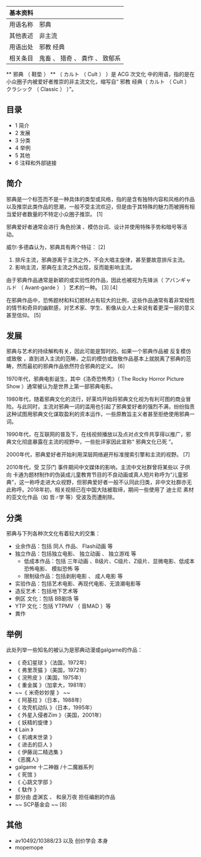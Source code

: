 |  **基本资料**  ||
|---|---|
|用语名称  |  邪典   |
|其他表述  |  非主流   |
|用语出处  |  邪教  经典   |
|相关条目  |  鬼畜  、  猎奇  、  粪作  、  致郁系   |
  
** 邪典  （  鞋垫  ）  ** （  カルト  （  Cult  ）  ）是  ACG  次文化
中的用语，指的是在小众圈子内被爱好者推崇的非主流文化，缩写自“  邪教  经典（  カルト  （  Cult  ）  クラシック  （  Classic
）  ）”。

##  目录

  * 1  简介 
  * 2  发展 
  * 3  分类 
  * 4  举例 
  * 5  其他 
  * 6  注释和外部链接 

##  简介

邪典是一个标签而不是一种具体的类型或风格，指的是含有独特内容和风格的作品以及推崇此类作品的思潮，一般不受主流欢迎，但是由于其特殊的魅力而被拥有相当爱好者数量的不特定小众圈子推崇。
[1]

邪典爱好者通常会进行  角色扮演  、模仿台词、设计并使用特殊手势和暗号等活动。

威尔·多德森认为，邪典具有两个特征：  [2]

  1. 排斥主流，邪典游离于主流之外，不会大唱主旋律，甚至要故意排斥主流。 
  2. 影响主流，邪典在主流之外出现，反而能影响主流。 

由于邪典作品通常是新颖的或实验性的作品，因此也被视为先锋派（  アバンギャルド  （  Avant-garde  ）  ）艺术的一种。  [3]  [4]

在邪典作品中，恐怖题材和科幻题材占有较大的比例，这些作品通常有着非常规性的情节和奇异的幽默感，对艺术家、学生、影像从业人士来说有着更深一层的意义甚至信仰。
[5]

##  发展

邪典与艺术的持续解构有关，因此可能是暂时的。如果一个邪典作品被  反复模仿或致敬
，直到进入主流的范畴，之后的模仿或致敬作品基本上就脱离了邪典的范畴，然而最初的邪典作品依然符合邪典的定义。  [6]

1970年代，邪典电影诞生，其中《洛奇恐怖秀》（  The Rocky Horror Picture Show  ）通常被认为是世界上第一部邪典电影。

1980年代，随着邪典文化的流行，好莱坞开始将邪典文化视为有利可图的商业冒险。与此同时，主流对邪典一词的滥用也引起了邪典爱好者的强烈不满，纷纷指责这种试图用邪典文化谋取盈利的资本运作，一些原教旨主义者甚至拒绝使用邪典一词。

1990年代，在互联网的普及下，在线视频播放以及点对点文件共享得以推广，邪典文化彻底暴露在主流的视野中，一些批评家因此宣称“  邪典文化已死  ”。

2000年代，邪典爱好者开始利用深层网络避开标准搜索引擎和主流的视野。  [7]

2010年代，受  艾莎门  事件期间中文媒体的影响，主流中文社群曾将某些以  子供向
卡通为题材制作的伪装成儿童教育节目的不良动画或真人短片称呼为“儿童邪典”，这一称呼走进大众视野，但邪典爱好者一般不认同此归类，非中文社群亦无此称呼。2018年初，相关视频已在中国大陆被取缔，期间一些使用了
迪士尼  素材的亚文化作品（如  哲♂学  等）受波及而遭削除。

##  分类

邪典与下列各种次文化有着较大的交集：

  * 业余作品：包括  同人  作品、  Flash动画  等 
  * 独立作品：包括独立电影、  独立动画  、  独立游戏  等 
    * 低成本作品：包括  三年动画  、B级片、C级片、Z级片、显微电影、低成本恐怖电影、  模拟恐怖  等 
    * 限制级作品：包括剥削电影  、  成人电影  等 
  * 实验作品：包括艺术电影、再现代电影、无浪潮电影等 
  * 造反艺术：包括地下艺术等 
  * 例区  文化：包括  BB剧场  等 
  * YTP  文化：包括  YTPMV  （  音MAD  ）等 
  * 粪作 

##  举例

此处列举一些知名的被认为是邪典动漫或galgame的作品：

  * 《  奇幻星球  》（法国，1972年） 
  * 《  弗里茨猫  》（美国，1972年） 
  * 《  浣熊皮  》（美国，1975年） 
  * 《  重金属  》（加拿大，1981年） 
  * ~~《 米奇妙妙屋  》 ~~
  * 《  阿基拉  》（日本，1988年） 
  * 《  攻壳机动队  》（日本，1995年） 
  * 《  外星入侵者Zim  》（美国，2001年） 
  * 《  妖精的旋律  》 
  * 《  Lain  》 
  * 《  机魂末世录  》 
  * 《  进击的巨人  》 
  * 《  伊藤润二精选集  》 
  * 《恶魔人》 
  * galgame  十二神器  /十二魔器系列 
  * 《  死馆  》 
  * 《  心跳文学部  》 
  * 《  駄作  》 
  * 部分由  虚渊玄  、  和泉万夜  担任编剧的作品 
  * ~~ SCP基金会  ~~ [8] 

##  其他

  * av10492/10388/23  以及  创价学会  本身 
  * mopemope 